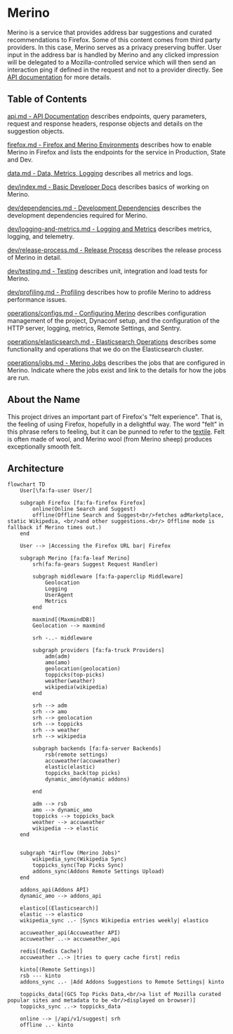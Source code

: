 # Merino

Merino is a service that provides address bar suggestions and curated recommendations
to Firefox. Some of this content comes from third party providers. In this case, Merino
serves as a privacy preserving buffer. User input in the address bar is handled by Merino
and any clicked impression will be delegated to a Mozilla-controlled service which will
then send an interaction ping if defined in the request and not to a provider directly.
See [API documentation](https://merino.services.mozilla.com/docs) for more details.

## Table of Contents
[api.md - API Documentation][1] describes endpoints, query parameters, request and response headers, response objects and details on the suggestion objects.

[firefox.md - Firefox and Merino Environments][2] describes how to enable
Merino in Firefox and lists the endpoints for the service in Production,
State and Dev.

[data.md - Data, Metrics, Logging][4] describes all metrics and logs.

[dev/index.md - Basic Developer Docs][5] describes basics of working on Merino.

[dev/dependencies.md - Development Dependencies][6] describes the development
dependencies required for Merino.

[dev/logging-and-metrics.md - Logging and Metrics][7] describes metrics, logging, and telemetry.

[dev/release-process.md - Release Process][8] describes the release process of Merino in detail.

[dev/testing.md - Testing][9] describes unit, integration and load tests for Merino.

[dev/profiling.md - Profiling][10] describes how to profile Merino to address performance issues.

[operations/configs.md - Configuring Merino][3] describes configuration management
of the project, Dynaconf setup, and the configuration of the HTTP server, logging, metrics, Remote Settings, and Sentry.

[operations/elasticsearch.md - Elasticsearch Operations][11] describes some functionality and operations that
we do on the Elasticsearch cluster.

[operations/jobs.md - Merino Jobs][12] describes the jobs that are configured in Merino. Indicate where the jobs
exist and link to the details for how the jobs are run.

[1]: ./api.md
[2]: ./firefox.md
[3]: ./operations/configs.md
[4]: ./data.md
[5]: ./dev/index.md
[6]: ./dev/dependencies.md
[7]: ./dev/logging-and-metrics.md
[8]: ./dev/release-process.md
[9]: ./dev/testing.md
[10]: ./dev/profiling.md
[11]: ./operations/elasticsearch.md
[12]: ./operations/jobs.md

## About the Name

This project drives an important part of Firefox's "felt experience". That is,
the feeling of using Firefox, hopefully in a delightful way. The word "felt" in
this phrase refers to feeling, but it can be punned to refer to the
[textile](https://en.wikipedia.org/wiki/Felt). Felt is often made of wool, and
Merino wool (from Merino sheep) produces exceptionally smooth felt.

## Architecture

```mermaid
flowchart TD
    User[\fa:fa-user User/]

    subgraph Firefox [fa:fa-firefox Firefox]
        online(Online Search and Suggest)
        offline(Offline Search and Suggest<br/>fetches adMarketplace, static Wikipedia, <br/>and other suggestions.<br/> Offline mode is fallback if Merino times out.)
    end

    User --> |Accessing the Firefox URL bar| Firefox

    subgraph Merino [fa:fa-leaf Merino]
        srh(fa:fa-gears Suggest Request Handler)

        subgraph middleware [fa:fa-paperclip Middleware]
            Geolocation
            Logging
            UserAgent
            Metrics
        end

        maxmind[(MaxmindDB)]
        Geolocation --> maxmind

        srh -..- middleware

        subgraph providers [fa:fa-truck Providers]
            adm(adm)
            amo(amo)
            geolocation(geolocation)
            toppicks(top-picks)
            weather(weather)
            wikipedia(wikipedia)
        end

        srh --> adm
        srh --> amo
        srh --> geolocation
        srh --> toppicks
        srh --> weather
        srh --> wikipedia

        subgraph backends [fa:fa-server Backends]
            rsb(remote settings)
            accuweather(accuweather)
            elastic(elastic)
            toppicks_back(top picks)
            dynamic_amo(dynamic addons)

        end

        adm --> rsb
        amo --> dynamic_amo
        toppicks --> toppicks_back
        weather --> accuweather
        wikipedia --> elastic
    end


    subgraph "Airflow (Merino Jobs)"
        wikipedia_sync(Wikipedia Sync)
        toppicks_sync(Top Picks Sync)
        addons_sync(Addons Remote Settings Upload)
    end

    addons_api(Addons API)
    dynamic_amo --> addons_api

    elastico[(Elasticsearch)]
    elastic --> elastico
    wikipedia_sync ..- |Syncs Wikipedia entries weekly| elastico

    accuweather_api(Accuweather API)
    accuweather ..-> accuweather_api

    redis[(Redis Cache)]
    accuweather ..-> |tries to query cache first| redis

    kinto[(Remote Settings)]
    rsb --- kinto
    addons_sync ..- |Add Addons Suggestions to Remote Settings| kinto

    toppicks_data[(GCS Top Picks Data,<br/>a list of Mozilla curated popular sites and metadata to be <br/>displayed on browser)]
    toppicks_sync ..-> toppicks_data

    online --> |/api/v1/suggest| srh
    offline ..- kinto
```
